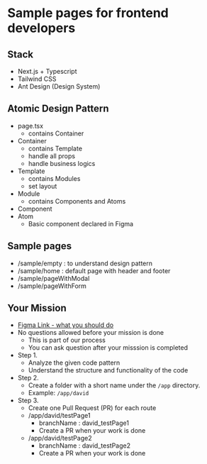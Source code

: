 # Sample pages for frontend developers

## Stack

- Next.js + Typescript
- Tailwind CSS
- Ant Design (Design System)

## Atomic Design Pattern

- page.tsx
  - contains Container
- Container
  - contains Template
  - handle all props
  - handle business logics
- Template
  - contains Modules
  - set layout
- Module
  - contains Components and Atoms
- Component
- Atom
  - Basic component declared in Figma

## Sample pages

- /sample/empty : to understand design pattern
- /sample/home : default page with header and footer
- /sample/pageWithModal
- /sample/pageWithForm

## Your Mission

- [Figma Link - what you should do](https://www.naver.com)
- No questions allowed before your mission is done
  - This is part of our process
  - You can ask question after your misssion is completed
- Step 1.
  - Analyze the given code pattern
  - Understand the structure and functionality of the code
- Step 2.
  - Create a folder with a short name under the `/app` directory.
  - Example: `/app/david`
- Step 3.
  - Create one Pull Request (PR) for each route
  - /app/david/testPage1
    - branchName : david_testPage1
    - Create a PR when your work is done
  - /app/david/testPage2
    - branchName : david_testPage2
    - Create a PR when your work is done
